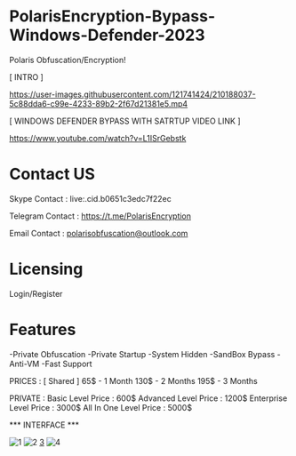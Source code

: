 # PolarisEncryption-Bypass-Windows-Defender-2023
Polaris Obfuscation/Encryption!

[ INTRO ]



https://user-images.githubusercontent.com/121741424/210188037-5c88dda6-c99e-4233-89b2-2f67d21381e5.mp4



[ WINDOWS DEFENDER BYPASS WITH SATRTUP VIDEO LINK ]


https://www.youtube.com/watch?v=L1ISrGebstk



# Contact US
Skype Contact : live:.cid.b0651c3edc7f22ec


Telegram Contact :  https://t.me/PolarisEncryption




Email Contact : polarisobfuscation@outlook.com




# Licensing
Login/Register



# Features

-Private Obfuscation
-Private Startup
-System Hidden
-SandBox Bypass
-Anti-VM
-Fast Support

PRICES : 
[ Shared ]
65$ - 1 Month
130$ - 2 Months
195$ - 3 Months


PRIVATE :
Basic Level Price : 600$
Advanced Level Price : 1200$
Enterprise Level Price : 3000$
All In One Level Price : 5000$




*** INTERFACE ***

![1](https://user-images.githubusercontent.com/121741424/210160711-8e1ab1d3-7c88-479e-9537-25a8359e1779.png)
![2](https://user-images.githubusercontent.com/121741424/210160712-8f44a0f2-dcdf-4d37-866e-18c8b7bfb757.png)
[3](https://user-images.githubusercontent.com/121741424/210160713-0ac2ec59-bea0-4bc1-ad23-3df90f12e602.png)
![4](https://user-images.githubusercontent.com/121741424/210160714-15f4dcdd-1ef1-42e9-9525-ab0d7fa2a4ce.png)

